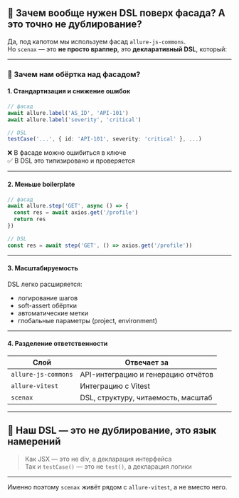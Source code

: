 ## 🧠 Зачем вообще нужен DSL поверх фасада? А это точно не дублирование?

Да, под капотом мы используем фасад `allure-js-commons`.  
Но `scenax` — это **не просто враппер**, это **декларативный DSL**, который:

---

### 📌 Зачем нам обёртка над фасадом?

#### 1. Стандартизация и снижение ошибок

```ts
// фасад
await allure.label('AS_ID', 'API-101')
await allure.label('severity', 'critical')

// DSL
testCase('...', { id: 'API-101', severity: 'critical' }, ...)
```

❌ В фасаде можно ошибиться в ключе  
✅ В DSL это типизировано и проверяется

---

#### 2. Меньше boilerplate

```ts
// фасад
await allure.step('GET', async () => {
  const res = await axios.get('/profile')
  return res
})

// DSL
const res = await step('GET', () => axios.get('/profile'))
```

---

#### 3. Масштабируемость

DSL легко расширяется:
- логирование шагов
- soft-assert обёртки
- автоматические метки
- глобальные параметры (project, environment)

---

#### 4. Разделение ответственности

| Слой               | Отвечает за                           |
|--------------------|----------------------------------------|
| `allure-js-commons`| API-интеграцию и генерацию отчётов     |
| `allure-vitest`    | Интеграцию с Vitest                    |
| `scenax`   | DSL, структуру, читаемость, масштаб    |

---

## 🎯 Наш DSL — это не дублирование, это **язык намерений**

> Как JSX — это не div, а декларация интерфейса  
> Так и `testCase()` — это не `test()`, а декларация логики

---

Именно поэтому `scenax` живёт рядом с `allure-vitest`, а не вместо него.
